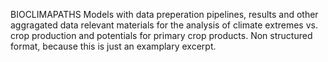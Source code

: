 BIOCLIMAPATHS Models with data preperation pipelines, results and other aggragated data relevant materials for the analysis of climate extremes vs. crop production and potentials for primary crop products. 
Non structured format, because this is just an examplary excerpt.
